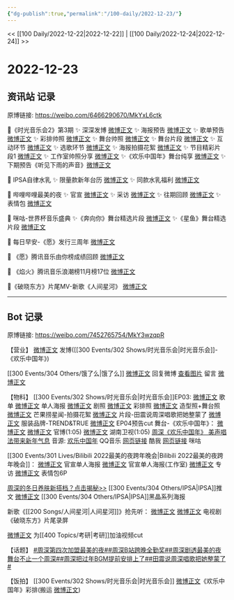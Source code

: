```yaml
---
{"dg-publish":true,"permalink":"/100-daily/2022-12-23/"}
---
```



<< [[100 Daily/2022-12-22\|2022-12-22]] | [[100 Daily/2022-12-24\|2022-12-24]] >>

# 2022-12-23

## 资讯站 记录

原博链接: https://weibo.com/6466290670/MkYxL6ctk

💫《时光音乐会2》第3期
✨ 深深发博 [微博正文](https://m.weibo.cn/6466290670/4849944948905771)
✨ 海报预告 [微博正文](https://m.weibo.cn/6466290670/4849904121809010)
✨ 歌单预告 [微博正文](https://m.weibo.cn/6466290670/4849797909981574)
✨ 彩排帅照 [微博正文](https://m.weibo.cn/6466290670/4849891128645380)
✨ 舞台帅照 [微博正文](https://m.weibo.cn/6466290670/4849849877410914)
✨ 舞台片段 [微博正文](https://m.weibo.cn/6466290670/4849927090079226)
✨ 互动环节 [微博正文](https://m.weibo.cn/6466290670/4849963530721251)
✨ 选歌环节 [微博正文](https://m.weibo.cn/6466290670/4849973127026782)
✨ 海报拍摄花絮 [微博正文](https://m.weibo.cn/6466290670/4849949726214919)
✨ 节目精彩片段1 [微博正文](https://m.weibo.cn/6466290670/4849927450273528)
✨ 工作室帅照分享 [微博正文](https://m.weibo.cn/6466290670/4849945520112070)
✨《欢乐中国年》舞台纯享 [微博正文](https://m.weibo.cn/6466290670/4849956810132120)
✨ 下期预告《听见下雨的声音》[微博正文](https://m.weibo.cn/6466290670/4849957985064943)

💫 IPSA自律水乳
✨ 限量款新年台历 [微博正文](https://m.weibo.cn/6466290670/4849780126385794)
✨ 同款水乳福利 [微博正文](https://m.weibo.cn/6466290670/4849948405275042)

💫 哔哩哔哩最美的夜
✨ 官宣 [微博正文](https://m.weibo.cn/6466290670/4849781178892878)
✨ 采访 [微博正文](https://m.weibo.cn/6466290670/4849840661466424)
✨ 往期回顾 [微博正文](https://m.weibo.cn/6466290670/4849788774517296)
✨ 表情包 [微博正文](https://m.weibo.cn/6466290670/4849849403452704)

💫 咪咕-世界杯音乐盛典
✨《奔向你》舞台精选片段 [微博正文](https://m.weibo.cn/6466290670/4849843002676765)
✨《星鱼》舞台精选片段 [微博正文](https://m.weibo.cn/6466290670/4849843354472124)

💫 每日早安-《愿》发行三周年 [微博正文](https://m.weibo.cn/6466290670/4849758521263402)

💫 《愿》腾讯音乐由你榜成绩回顾 [微博正文](https://m.weibo.cn/6466290670/4849843753975920)

💫 《焰火》腾讯音乐浪潮榜11月榜17位
[微博正文](https://m.weibo.cn/6466290670/4849842541562791)

💫《破晓东方》片尾MV-新歌《人间星河》
[微博正文](https://m.weibo.cn/6466290670/4849955678727717)

---
## Bot 记录

原博链接: https://weibo.com/7452765754/MkY3wzqpR

【营业】
[微博正文](https://m.weibo.cn/1736988591/4849942784643893) 发博([[300 Events/302 Shows/时光音乐会\|时光音乐会]]-《欢乐中国年》)

[[300 Events/304 Others/饿了么\|饿了么]]
[微博正文](https://m.weibo.cn/1736988591/4849433542658200) 回复微博
[查看图片](https://wx1.sinaimg.cn/large/0088n2Pggy1h9e4tnaztej30yi07k74k.jpg) 留言 [微博正文](https://m.weibo.cn/1282440983/4849860761616957)

【物料】
[[300 Events/302 Shows/时光音乐会\|时光音乐会]]EP03:
[微博正文](https://m.weibo.cn/7703778879/4849793778064354) 歌单
[微博正文](https://m.weibo.cn/7703778879/4849899466137497) 单人海报
[微博正文](https://m.weibo.cn/7703778879/4849846617904319) 剧照
[微博正文](https://m.weibo.cn/7478855230/4849888892032349) 彩排照
[微博正文](https://m.weibo.cn/7478855230/4849941384538204) 造型照+舞台照
[微博正文](https://m.weibo.cn/5337758780/4849936061698591) 芒果捞星闻-拍摄花絮
[微博正文](https://m.weibo.cn/7703778879/4849924766973990) 片段-田震说周深唱歌把她整蒙了
[微博正文](https://m.weibo.cn/7530481592/4849958563884461) 服装品牌-TREND&TRUE
[微博正文](https://m.weibo.cn/6466290670/4849957985064943) EP04预告cut
舞台-《欢乐中国年》：
[微博正文](https://m.weibo.cn/1736988591/4849942784643893)
[微博正文](https://m.weibo.cn/7703778879/4849924284092662) 官博(1:05)
[微博正文](https://m.weibo.cn/1638629382/4849952452772878) 湖南卫视(1:05)
[周深《欢乐中国年》 美声唱法带来新年气息](https://weibo.cn/sinaurl?u=https%3A%2F%2Fm.mgtv.com%2Fb%2F501604%2F17993797.html%3Fcxid%3Dwbxtzs)
音源:
[欢乐中国年](https://weibo.cn/sinaurl?u=https%3A%2F%2Fc.y.qq.com%2Fbase%2Ffcgi-bin%2Fu%3F__%3DeTCCfFRInKof) QQ音乐
[网页链接](https://weibo.cn/sinaurl?u=https%3A%2F%2Fm.kuwo.cn%2Fyinyue%2F255959023%3Ff%3Darphone%26t%3Dsinawb%26isstar%3D0%26loginuid%3DeRUhalWoIQpKVGMKo3dpLQ%3D%3D) 酷我
[网页链接](https://weibo.cn/sinaurl?u=http%3A%2F%2Fc.migu.cn%2F00fZRb%3Fifrom%3D1d0582bb0148c334cfc5bdea0805ddd4) 咪咕

[[300 Events/301 Lives/Bilibili 2022最美的夜跨年晚会\|Bilibili 2022最美的夜跨年晚会]]：
[微博正文](https://m.weibo.cn/7524193441/4849778673850848) 官宣单人海报
[微博正文](https://m.weibo.cn/7478855230/4849779933446246) 官宣单人海报(工作室)
[微博正文](https://m.weibo.cn/7524193441/4849839072087399) 专访
[微博正文](https://m.weibo.cn/7524193441/4849846614232084) 表情包6P

[周深的冬日养肤新搭档？点击揭秘>>](https://weibo.cn/sinaurl?u=https%3A%2F%2Fmp.weixin.qq.com%2Fs%2FgFM-SMDXscn_yJBfwCaz7g) [[300 Events/304 Others/IPSA\|IPSA]]推文
[微博正文](https://m.weibo.cn/1851789841/4849940272778075) [[300 Events/304 Others/IPSA\|IPSA]]黑晶系列海报

新歌《[[200 Songs/人间星河\|人间星河]]》抢先听：
[微博正文](https://m.weibo.cn/6466290670/4849955678727717) [微博正文](https://m.weibo.cn/3548032423/4849946786533218) 电视剧《破晓东方》片尾录屏

[微博正文](https://m.weibo.cn/6056974242/4849769800007962) 为[[400 Topics/考研\|考研]]加油视频cut

【话题】
[#周深第四次加盟最美的夜#](https://s.weibo.com/weibo?q=%23%E5%91%A8%E6%B7%B1%E7%AC%AC%E5%9B%9B%E6%AC%A1%E5%8A%A0%E7%9B%9F%E6%9C%80%E7%BE%8E%E7%9A%84%E5%A4%9C%23)[#周深B站跨晚全勤奖#](https://s.weibo.com/weibo?q=%23%E5%91%A8%E6%B7%B1B%E7%AB%99%E8%B7%A8%E6%99%9A%E5%85%A8%E5%8B%A4%E5%A5%96%23)[#周深剧透最美的夜舞台不止一个周深#](https://s.weibo.com/weibo?q=%23%E5%91%A8%E6%B7%B1%E5%89%A7%E9%80%8F%E6%9C%80%E7%BE%8E%E7%9A%84%E5%A4%9C%E8%88%9E%E5%8F%B0%E4%B8%8D%E6%AD%A2%E4%B8%80%E4%B8%AA%E5%91%A8%E6%B7%B1%23)[#周深把过年BGM提前安排上了#](https://s.weibo.com/weibo?q=%23%E5%91%A8%E6%B7%B1%E6%8A%8A%E8%BF%87%E5%B9%B4BGM%E6%8F%90%E5%89%8D%E5%AE%89%E6%8E%92%E4%B8%8A%E4%BA%86%23)[#田震说周深唱歌把她整蒙了#](https://s.weibo.com/weibo?q=%23%E7%94%B0%E9%9C%87%E8%AF%B4%E5%91%A8%E6%B7%B1%E5%94%B1%E6%AD%8C%E6%8A%8A%E5%A5%B9%E6%95%B4%E8%92%99%E4%BA%86%23)

【饭拍】
[[300 Events/302 Shows/时光音乐会\|时光音乐会]]
[微博正文](https://m.weibo.cn/5122158435/4849974061312339)《欢乐中国年》彩排(搬运 [微博正文](https://m.weibo.cn/7144933781/4850013400731228))
